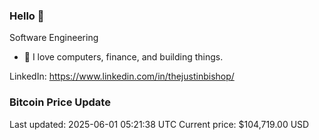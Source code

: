 ### Hello 🤙  

Software Engineering

- 🔭 I love computers, finance, and building things.
  
LinkedIn: https://www.linkedin.com/in/thejustinbishop/  


















































































































































































































































































































































































































































































































































































### Bitcoin Price Update
Last updated: 2025-06-01 05:21:38 UTC
Current price: $104,719.00 USD
